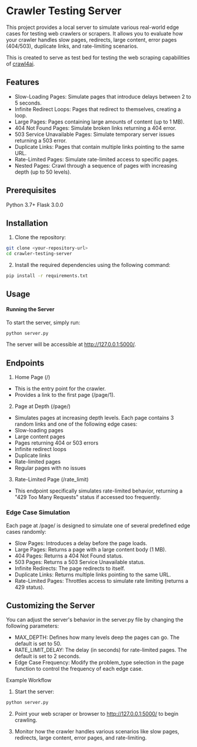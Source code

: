 # Crawler Testing Server
This project provides a local server to simulate various real-world edge cases for testing web crawlers or scrapers. It allows you to evaluate how your crawler handles slow pages, redirects, large content, error pages (404/503), duplicate links, and rate-limiting scenarios.

This is created to serve as test bed for testing the web scraping capabilities of [crawl4ai](https://github.com/unclecode/crawl4ai).

## Features
- Slow-Loading Pages: Simulate pages that introduce delays between 2 to 5 seconds.
- Infinite Redirect Loops: Pages that redirect to themselves, creating a loop.
- Large Pages: Pages containing large amounts of content (up to 1 MB).
- 404 Not Found Pages: Simulate broken links returning a 404 error.
- 503 Service Unavailable Pages: Simulate temporary server issues returning a 503 error.
- Duplicate Links: Pages that contain multiple links pointing to the same URL.
- Rate-Limited Pages: Simulate rate-limited access to specific pages.
- Nested Pages: Crawl through a sequence of pages with increasing depth (up to 50 levels).

## Prerequisites
Python 3.7+
Flask 3.0.0

## Installation
1. Clone the repository:

```bash
git clone <your-repository-url>
cd crawler-testing-server
```

2. Install the required dependencies using the following command:

```bash
pip install -r requirements.txt
```

## Usage

#### Running the Server
To start the server, simply run:

```bash
python server.py
```
The server will be accessible at http://127.0.0.1:5000/.

## Endpoints

1. Home Page (/)

- This is the entry point for the crawler.
- Provides a link to the first page (/page/1).

2. Page at Depth (/page/<depth>)

- Simulates pages at increasing depth levels. Each page contains 3 random links and one of the following edge cases:
- Slow-loading pages
- Large content pages
- Pages returning 404 or 503 errors
- Infinite redirect loops
- Duplicate links
- Rate-limited pages
- Regular pages with no issues

3. Rate-Limited Page (/rate_limit)

- This endpoint specifically simulates rate-limited behavior, returning a "429 Too Many Requests" status if accessed too frequently.

### Edge Case Simulation
Each page at /page/<depth> is designed to simulate one of several predefined edge cases randomly:

- Slow Pages: Introduces a delay before the page loads.
- Large Pages: Returns a page with a large content body (1 MB).
- 404 Pages: Returns a 404 Not Found status.
- 503 Pages: Returns a 503 Service Unavailable status.
- Infinite Redirects: The page redirects to itself.
- Duplicate Links: Returns multiple links pointing to the same URL.
- Rate-Limited Pages: Throttles access to simulate rate limiting (returns a 429 status).

## Customizing the Server
You can adjust the server's behavior in the server.py file by changing the following parameters:

- MAX_DEPTH: Defines how many levels deep the pages can go. The default is set to 50.
- RATE_LIMIT_DELAY: The delay (in seconds) for rate-limited pages. The default is set to 2 seconds.
- Edge Case Frequency: Modify the problem_type selection in the page function to control the frequency of each edge case.

Example Workflow
1. Start the server:

```bash
python server.py
```
2. Point your web scraper or browser to http://127.0.0.1:5000/ to begin crawling.

3. Monitor how the crawler handles various scenarios like slow pages, redirects, large content, error pages, and rate-limiting.


